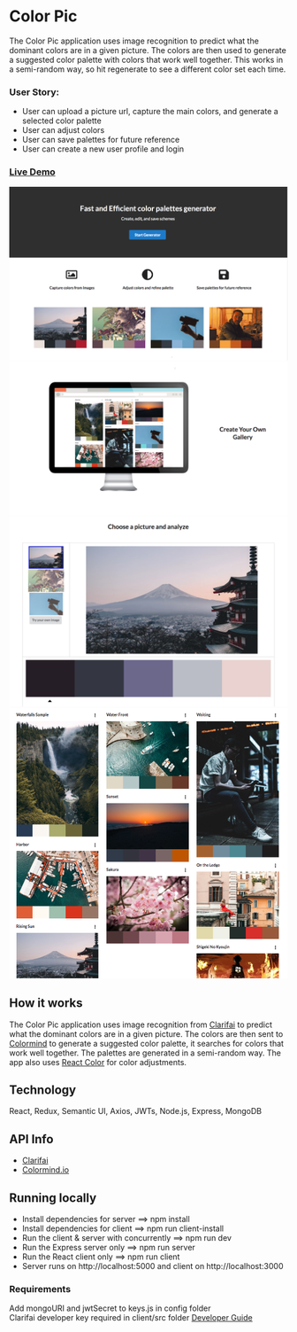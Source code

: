 # Color Pic

The Color Pic application uses image recognition to predict what the dominant colors are in a given picture. The colors are then used to generate a suggested color palette with colors that work well together. This works in a semi-random way, so hit regenerate to see a different color set each time.

### User Story:

- User can upload a picture url, capture the main colors, and generate a selected color palette
- User can adjust colors
- User can save palettes for future reference
- User can create a new user profile and login

### [Live Demo](https://color-pic.herokuapp.com/)

![Screenshots](./client/public/Landing1.png)
![Screenshots](./client/public/Landing2.png)
![Screenshots](./client/public/ExampleAnalyze.png)
![Screenshots](./client/public/Gallery.png)

## How it works

The Color Pic application uses image recognition from [Clarifai](https://www.clarifai.com/) to predict what the dominant colors are in a given picture. The colors are then sent to [Colormind](http://colormind.io/) to generate a suggested color palette, it searches for colors that work well together. The palettes are generated in a semi-random way. The app also uses [React Color](https://casesandberg.github.io/react-color/) for color adjustments.

## Technology

React, Redux, Semantic UI, Axios, JWTs, Node.js, Express, MongoDB

## API Info

- [Clarifai](https://www.clarifai.com/models/color-image-recognition-model-eeed0b6733a644cea07cf4c60f87ebb7)
- [Colormind.io](http://colormind.io/api-access/)

## Running locally

- Install dependencies for server ==> npm install
- Install dependencies for client ==> npm run client-install
- Run the client & server with concurrently ==> npm run dev
- Run the Express server only ==> npm run server
- Run the React client only ==> npm run client
- Server runs on http://localhost:5000 and client on http://localhost:3000

### Requirements

Add mongoURI and jwtSecret to keys.js in config folder<br/>
Clarifai developer key required in client/src folder [Developer Guide](https://www.clarifai.com/developer/guide/)
